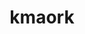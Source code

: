 ---
title: kmaork
github: https://github.com/kmaork
mode: dark
transition: 1s
score: 73.5
archetype:
- Animation
---